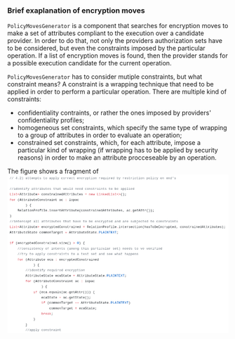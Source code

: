 ### Brief exaplanation of encryption moves

<code>PolicyMovesGenerator</code> is a component that searches for encryption moves to make a set of attributes compliant
to the execution over a candidate provider. In order to do that, not only the providers authorization sets have to be considered, but even the constraints imposed by the particular operation. If a list of encryption moves is found, then the provider stands for a possible execution candidate for the current operation.

<code>PolicyMovesGenerator</code> has to consider mutiple constraints, but what constraint means? A constraint is a wrapping technique that need to be applied in order to perform a particular operation. There are multiple kind of constraints:
* confidentiality contraints, or rather the ones imposed by providers' confidentiality profiles;
* homogeneous set constraints, which specify the same type of wrapping to a group of attributes in order to evaluate an operation;
* constrained set constraints, which, for each attribute, impose a particular kind of wrapping (if wrapping has to be applied by security reasons) in order to make an attribute procceseable by an operation. 

The figure shows a fragment of 
<img src="/Images/allowedMovesFragment.png" width="680">
